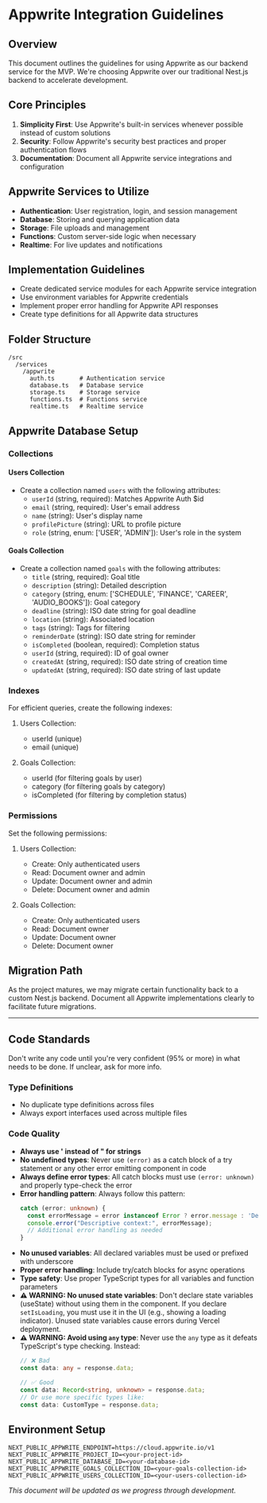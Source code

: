 # Appwrite Integration Guidelines

## Overview
This document outlines the guidelines for using Appwrite as our backend service for the MVP. We're choosing Appwrite over our traditional Nest.js backend to accelerate development.

## Core Principles
1. **Simplicity First**: Use Appwrite's built-in services whenever possible instead of custom solutions
2. **Security**: Follow Appwrite's security best practices and proper authentication flows
3. **Documentation**: Document all Appwrite service integrations and configuration

## Appwrite Services to Utilize
- **Authentication**: User registration, login, and session management
- **Database**: Storing and querying application data
- **Storage**: File uploads and management
- **Functions**: Custom server-side logic when necessary
- **Realtime**: For live updates and notifications

## Implementation Guidelines
- Create dedicated service modules for each Appwrite service integration
- Use environment variables for Appwrite credentials
- Implement proper error handling for Appwrite API responses
- Create type definitions for all Appwrite data structures

## Folder Structure
```
/src
  /services
    /appwrite
      auth.ts       # Authentication service
      database.ts   # Database service
      storage.ts    # Storage service
      functions.ts  # Functions service
      realtime.ts   # Realtime service
```

## Appwrite Database Setup

### Collections

#### Users Collection
- Create a collection named `users` with the following attributes:
  - `userId` (string, required): Matches Appwrite Auth $id
  - `email` (string, required): User's email address
  - `name` (string): User's display name
  - `profilePicture` (string): URL to profile picture
  - `role` (string, enum: ['USER', 'ADMIN']): User's role in the system

#### Goals Collection
- Create a collection named `goals` with the following attributes:
  - `title` (string, required): Goal title
  - `description` (string): Detailed description
  - `category` (string, enum: ['SCHEDULE', 'FINANCE', 'CAREER', 'AUDIO_BOOKS']): Goal category
  - `deadline` (string): ISO date string for goal deadline
  - `location` (string): Associated location
  - `tags` (string): Tags for filtering
  - `reminderDate` (string): ISO date string for reminder
  - `isCompleted` (boolean, required): Completion status
  - `userId` (string, required): ID of goal owner
  - `createdAt` (string, required): ISO date string of creation time
  - `updatedAt` (string, required): ISO date string of last update

### Indexes
For efficient queries, create the following indexes:

1. Users Collection:
   - userId (unique)
   - email (unique)

2. Goals Collection:
   - userId (for filtering goals by user)
   - category (for filtering goals by category)
   - isCompleted (for filtering by completion status)

### Permissions
Set the following permissions:

1. Users Collection:
   - Create: Only authenticated users
   - Read: Document owner and admin
   - Update: Document owner and admin
   - Delete: Document owner and admin

2. Goals Collection:
   - Create: Only authenticated users
   - Read: Document owner
   - Update: Document owner
   - Delete: Document owner

## Migration Path
As the project matures, we may migrate certain functionality back to a custom Nest.js backend. Document all Appwrite implementations clearly to facilitate future migrations.

---

## Code Standards

Don't write any code until you're very confident (95% or more) in what needs to be done. If unclear, ask for more info.

### Type Definitions
- No duplicate type definitions across files
- Always export interfaces used across multiple files

### Code Quality
- **Always use &apos; instead of &quot; for strings**
- **No undefined types**: Never use `(error)` as a catch block of a try statement or any other error emitting component in code
- **Always define error types**: All catch blocks must use `(error: unknown)` and properly type-check the error
- **Error handling pattern**: Always follow this pattern:
  ```typescript
  catch (error: unknown) {
    const errorMessage = error instanceof Error ? error.message : 'Default error message';
    console.error("Descriptive context:", errorMessage);
    // Additional error handling as needed
  }
  ```
- **No unused variables**: All declared variables must be used or prefixed with underscore
- **Proper error handling**: Include try/catch blocks for async operations
- **Type safety**: Use proper TypeScript types for all variables and function parameters
- **⚠️ WARNING: No unused state variables**: Don't declare state variables (useState) without using them in the component. If you declare `setIsLoading`, you must use it in the UI (e.g., showing a loading indicator). Unused state variables cause errors during Vercel deployment.
- **⚠️ WARNING: Avoid using `any` type**: Never use the `any` type as it defeats TypeScript's type checking. Instead:
  ```typescript
  // ❌ Bad
  const data: any = response.data;
  
  // ✅ Good
  const data: Record<string, unknown> = response.data;
  // Or use more specific types like:
  const data: CustomType = response.data;
  ```

## Environment Setup
```
NEXT_PUBLIC_APPWRITE_ENDPOINT=https://cloud.appwrite.io/v1
NEXT_PUBLIC_APPWRITE_PROJECT_ID=<your-project-id>
NEXT_PUBLIC_APPWRITE_DATABASE_ID=<your-database-id>
NEXT_PUBLIC_APPWRITE_GOALS_COLLECTION_ID=<your-goals-collection-id>
NEXT_PUBLIC_APPWRITE_USERS_COLLECTION_ID=<your-users-collection-id>
```

*This document will be updated as we progress through development.* 